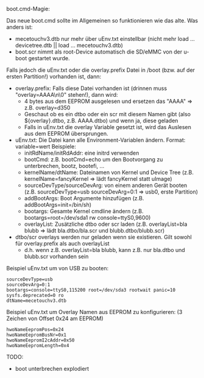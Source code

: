 boot.cmd-Magie:

Das neue boot.cmd sollte im Allgemeinen so funktionieren wie das alte.
Was anders ist:
* mecetouchv3.dtb nur mehr über uEnv.txt einstellbar (nicht mehr load ... devicetree.dtb || load ... mecetouchv3.dtb)
* boot.scr nimmt als root-Device automatisch die SD/eMMC von der u-boot gestartet wurde.

Falls jedoch die uEnv.txt oder die overlay.prefix Datei in /boot (bzw. auf der ersten Partition!) vorhanden ist, dann:
* overlay.prefix: Falls diese Datei vorhanden ist (drinnen muss "overlay=AAAA\n\0" stehen!), dann wird:
  - 4 bytes aus dem EEPROM ausgelesen und ersetzen das "AAAA" => z.B. overlay=d350
  - Geschaut ob es ein dtbo oder ein scr mit diesem Namen gibt (also ${overlay}.dtbo, z.B. AAAA.dtbo) und wenn ja, diese geladen
  - Falls in uEnv.txt die overlay Variable gesetzt ist, wird das Auslesen aus dem EEPROM übersprungen.
* uEnv.txt: Die Datei kann alle Environment-Variablen ändern. Format: variable=wert Beispiele:
  - initRdName/initRdAddr: eine initrd verwenden
  - bootCmd: z.B. bootCmd=echo um den Bootvorgang zu unterbrechen, bootz, bootefi, ...
  - kernelName/dtName: Dateinamen von Kernel und Device Tree (z.B. kernelName=fancyKernel => lädt fancyKernel statt uImage)
  - sourceDevType/sourceDevArg: von einem anderen Gerät booten (z.B. sourceDevType=usb sourceDevArg=0:1 => usb0, erste Partition)
  - addBootArgs: Boot Argumente hinzufügen (z.B. addBootArgs=init=/bin/sh)
  - bootargs: Gesamte Kernel cmdline ändern (z.B. bootargs=root=/dev/sda1 rw console=ttyS0,9600)
  - overlayList: Zusätzliche dtbo oder scr laden (z.B. overlayList=bla blubb => lädt bla.dtbo/bla.scr und blubb.dtbo/blubb.scr)
* dtbo/scr overlays werden nur geladen wenn sie existieren. Gilt sowohl für overlay.prefix als auch overlayList
  - d.h. wenn z.B. overlayList=bla blubb, kann z.B. nur bla.dtbo und blubb.scr vorhanden sein

Beispiel uEnv.txt um von USB zu booten:
```
sourceDevType=usb
sourceDevArg=0:1
bootargs=console=ttyS0,115200 root=/dev/sda3 rootwait panic=10 sysfs.deprecated=0 ro
dtName=mecetouchv3.dtb
```

Beispiel uEnv.txt um Overlay Namen aus EEPROM zu konfigurieren:
(3 Zeichen von Offset 0x24 am EEPROM)
```
hwoNameEepromPos=0x24
hwoNameEepromBusNr=0x1
hwoNameEepromI2cAddr=0x50
hwoNameEepromLength=0x4
```

TODO:
* boot unterbrechen explodiert